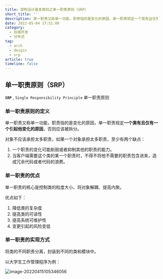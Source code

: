 ```yaml
---
title: 架构设计基本原则之单一职责原则（SRP）
short_title: ''
description: 单一职责又称单一功能，职责指的是变化的原因，单一职责规定一个类有且仅有一个引起他变化的原因，否则应该被拆分。
date: 2022-05-04 17:51:08
category:
  - 后端开发
  - 分布式
tag:
  - arch
  - desgin
  - srp
article: true
timeline: false
---
```

## 单一职责原则（SRP）

**`SRP`** , `Single Responsibility Principle` 单一职责原则

###  单一职责原则的定义

单一职责又称单一功能，职责指的是变化的原因，单一职责规定**一个类有且仅有一个引起他变化的原因**，否则应该被拆分。

对象不应该承担太多职责，如果一个对象承担太多职责，至少有两个缺点：

1. 一个职责的变化可能削弱或者抑制其他的职责的能力。
2. 当客户端需要这个类的某一个职责时，不得不将他不需要的职责包含进来，造成冗余代码或者代码的浪费。

### 单一职责的优点

单一职责的核心是控制类的粒度大小、将对象解耦、提高内聚。

优点如下：

1. 降低类的复杂度
2. 提高类的可读性
3. 提高系统可维护性
4. 变更引起的风险变低

### 单一职责的实现方式

将类的不同职责分离，封装到不同的类和模块中。

以大学生工作管理程序为例：

![image-20220415105346056](https://img1.terwer.space/image-20220415105346056.png)